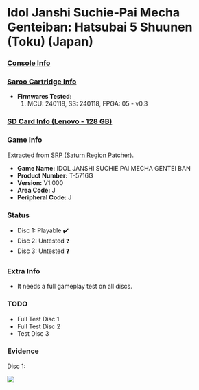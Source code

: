 # Idol Janshi Suchie-Pai Mecha Genteiban: Hatsubai 5 Shuunen (Toku) (Japan)

### [Console Info](../../../../../Info/Consoles/VA13/README.md)

### [Saroo Cartridge Info](../../../../../Info/Cartridges/RetroGameParadiseStore/1.32F/README.md)

- <b>Firmwares Tested:</b>
  1. MCU: 240118, SS: 240118, FPGA: 05 - v0.3

### [SD Card Info (Lenovo - 128 GB)](../../../../../Info/SdCards/Lenovo/128GB/fat32/README.md)

### Game Info

Extracted from [SRP (Saturn Region Patcher)](https://segaxtreme.net/resources/saturn-region-patcher.81/download).

- <b>Game Name:</b> IDOL JANSHI SUCHIE PAI MECHA GENTEI BAN
- <b>Product Number:</b> T-5716G
- <b>Version:</b> V1.000
- <b>Area Code:</b> J
- <b>Peripheral Code:</b> J

### Status

- Disc 1: Playable :heavy_check_mark:
- Disc 2: Untested :question:
- Disc 3: Untested :question:

### Extra Info

- It needs a full gameplay test on all discs.

### TODO

- Full Test Disc 1
- Full Test Disc 2
- Test Disc 3

### Evidence

Disc 1:

[![](https://img.youtube.com/vi/xVkt7Tp9Sig/0.jpg)](https://www.youtube.com/watch?v=xVkt7Tp9Sig)
